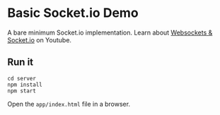 # Basic Socket.io Demo

A bare minimum Socket.io implementation. Learn about [Websockets & Socket.io]() on Youtube. 

## Run it

```
cd server
npm install
npm start
```

Open the `app/index.html` file in a browser. 